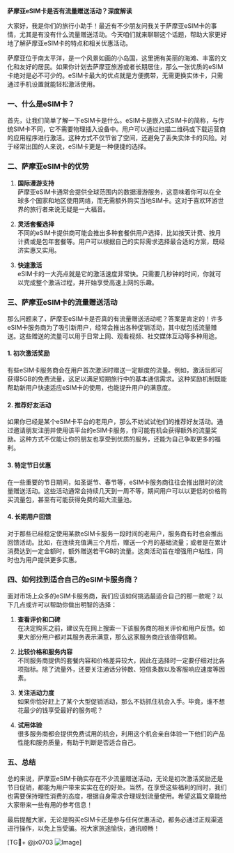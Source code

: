 **萨摩亚eSIM卡是否有流量赠送活动？深度解读**

大家好，我是你们的旅行小助手！最近有不少朋友问我关于萨摩亚eSIM卡的事情，尤其是有没有什么流量赠送活动。今天咱们就来聊聊这个话题，帮助大家更好地了解萨摩亚eSIM卡的特点和相关优惠活动。

萨摩亚位于南太平洋，是一个风景如画的小岛国，这里拥有美丽的海滩、丰富的文化和友好的居民。如果你计划去萨摩亚旅游或者长期居住，那么一张优质的eSIM卡绝对是必不可少的。eSIM卡最大的优点就是方便携带，无需更换实体卡，只需通过手机设置就能轻松激活使用。

### 一、什么是eSIM卡？

首先，让我们简单了解一下eSIM卡是什么。eSIM卡是嵌入式SIM卡的简称，与传统SIM卡不同，它不需要物理插入设备中。用户可以通过扫描二维码或下载运营商的应用程序进行激活。这种方式不仅节省了空间，还避免了丢失实体卡的风险。对于经常出国的人来说，eSIM卡更是一种便捷的选择。

### 二、萨摩亚eSIM卡的优势

1. **国际漫游支持**  
   萨摩亚eSIM卡通常会提供全球范围内的数据漫游服务，这意味着你可以在全球多个国家和地区使用网络，而无需额外购买当地SIM卡。这对于喜欢环游世界的旅行者来说无疑是一大福音。

2. **灵活套餐选择**  
   不同的eSIM卡提供商可能会推出多种套餐供用户选择，比如按天计费、按月计费或是包年套餐等。用户可以根据自己的实际需求选择最合适的方案，既经济实惠又实用。

3. **快速激活**  
   eSIM卡的一大亮点就是它的激活速度非常快。只需要几秒钟的时间，你就可以完成整个激活过程，并开始享受高速上网的乐趣。

### 三、萨摩亚eSIM卡的流量赠送活动

那么问题来了，萨摩亚eSIM卡是否真的有流量赠送活动呢？答案是肯定的！许多eSIM卡服务商为了吸引新用户，经常会推出各种促销活动，其中就包括流量赠送。这些赠送的流量可以用于日常上网、观看视频、社交媒体互动等多种用途。

#### 1. 初次激活奖励  
有些eSIM卡服务商会在用户首次激活时赠送一定额度的流量。例如，激活后即可获得5GB的免费流量，这足以满足短期旅行中的基本通信需求。这种奖励机制既能帮助新用户快速适应eSIM卡的使用，也能提升用户的满意度。

#### 2. 推荐好友活动  
如果你已经是某个eSIM卡平台的老用户，那么不妨试试他们的推荐好友活动。通过邀请朋友注册并使用该平台的eSIM卡服务，你可能有机会获得额外的流量奖励。这种方式不仅能让你的朋友也享受到优质的服务，还能为自己争取更多的福利。

#### 3. 特定节日优惠  
在一些重要的节日期间，如圣诞节、春节等，eSIM卡服务商往往会推出限时的流量赠送活动。这些活动通常会持续几天到一周不等，期间用户可以以更低的价格购买流量包，甚至有可能获得免费的超大流量池。

#### 4. 长期用户回馈  
对于那些已经稳定使用某款eSIM卡服务一段时间的老用户，服务商有时也会推出回馈活动。比如，在连续充值满三个月后，赠送一个月的基础流量；或者是在累计消费达到一定金额时，额外赠送若干GB的流量。这类活动旨在增强用户粘性，同时也为用户提供更多实惠。

### 四、如何找到适合自己的eSIM卡服务商？

面对市场上众多的eSIM卡服务商，我们应该如何挑选最适合自己的那一款呢？以下几点或许可以帮助你做出明智的选择：

1. **查看评价和口碑**  
   在决定购买之前，建议先在网上搜索一下该服务商的相关评价和用户反馈。如果大部分用户都对其服务表示满意，那么这家服务商应该值得信赖。

2. **比较价格和服务内容**  
   不同服务商提供的套餐内容和价格差异较大，因此在选择时一定要仔细对比各项指标。除了流量外，还要关注通话分钟数、短信条数以及客服响应速度等因素。

3. **关注活动力度**  
   如果你恰好赶上了某个大型促销活动，那么不妨抓住机会入手。毕竟，谁不想花最少的钱享受最好的服务呢？

4. **试用体验**  
   很多服务商都会提供免费试用的机会，利用这个机会亲自体验一下他们的产品性能和服务质量，有助于判断是否适合自己。

### 五、总结

总的来说，萨摩亚eSIM卡确实存在不少流量赠送活动，无论是初次激活奖励还是节日促销，都能为用户带来实实在在的好处。当然，在享受这些福利的同时，我们也需要保持理性消费的态度，根据自身需求合理规划流量使用。希望这篇文章能给大家带来一些有用的参考信息！

最后提醒大家，无论是购买eSIM卡还是参与任何优惠活动，都务必通过正规渠道进行操作，以免上当受骗。祝大家旅途愉快，通讯顺畅！

[TG💪+ @jx0703 ![Image](https://github.com/user-attachments/assets/dbca1d08-cadb-493c-b0ec-ad6f7a83f270)]
